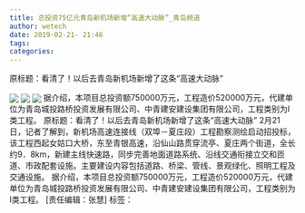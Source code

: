 ```yaml
---
title: 总投资75亿元青岛新机场新增“高速大动脉”_青岛频道
author: wetech
date: 2019-02-21- 21:46
tags: 
categories: 
---
```

原标题：看清了！以后去青岛新机场新增了这条“高速大动脉”
<!-- more -->
                
<img align="center" border="0" src="http://p3.ifengimg.com/a/2019_08/f5f6a03321d9627_size96_w500_h274.png" />
                
<img align="center" border="0" src="http://p1.ifengimg.com/a/2019_08/1bfca5a8b1d1e17_size62_w500_h486.jpg" />
            
<img align="center" border="0" src="http://p2.ifengimg.com/a/2016/0810/204c433878d5cf9size1_w16_h16.png" />
据介绍，本项目总投资额750000万元，工程造价520000万元，代建单位为青岛城投路桥投资发展有限公司、中青建安建设集团有限公司，工程类别为Ⅰ类工程。
原标题：看清了！以后去青岛新机场新增了这条“高速大动脉”
2月21日，记者了解到，新机场高速连接线（双埠－夏庄段）工程勘察测绘启动招投标，该工程西起女姑口大桥，东至青银高速，沿仙山路贯穿流亭、夏庄两个街道，全长约9．8km，新建主线快速路，同步完善地面道路系统、沿线交通衔接立交和匝道、市政配套设施。主要建设内容包括道路、桥梁、管线、景观绿化、照明工程及交通设施。
据介绍，本项目总投资额750000万元，工程造价520000万元，代建单位为青岛城投路桥投资发展有限公司、中青建安建设集团有限公司，工程类别为Ⅰ类工程。
[责任编辑：张慧]
标签：
 
 
             
